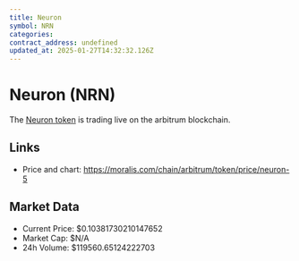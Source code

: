 ```yaml
---
title: Neuron
symbol: NRN
categories: 
contract_address: undefined
updated_at: 2025-01-27T14:32:32.126Z
---
```


# Neuron (NRN)
The [Neuron token](https://moralis.com/chain/arbitrum/token/price/neuron-5) is trading live on the arbitrum blockchain.

## Links
- Price and chart: https://moralis.com/chain/arbitrum/token/price/neuron-5

## Market Data
- Current Price: $0.10381730210147652
- Market Cap: $N/A
- 24h Volume: $119560.65124222703
